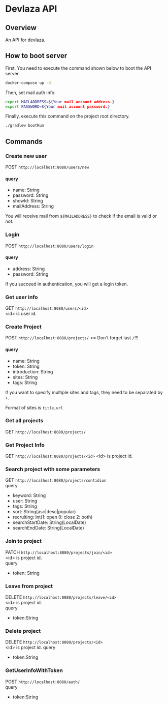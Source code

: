 # Devlaza API

## Overview
An API for devlaza.

## How to boot server
First, You need to execute the command shown below to boot the API server.
```bash
docker-compose up -d
```

Then, set mail auth info.
```bash
export MAILADDRESS=${Your mail account address.}
export PASSWORD=${Your mail account password.}
```

Finally, execute this command on the project root directory.

```bash
./gradlew bootRun
```

## Commands
### Create new user

POST `http://localhost:8080/users/new`  
#### query
- name: String
- password: String
- showId: String
- mailAddress: String

You will receive mail from `${MAILADDRESS}` to check if the email is valid or not.

### Login
POST `http://localhost:8080/users/login`  
#### query
- address: String
- password: String

If you succeed in authentication, you will get a login token.

### Get user info
GET `http://localhost:8080/users/<id>`  
\<id> is user id.

### Create Project
POST `http://localhost:8080/projects/` <= Don't forget last `/`!!!
#### query
- name: String
- token: String
- introduction: String
- sites: String
- tags: String

If you want to specify multiple sites and tags, they need to be separated by `+`.

Format of sites is `title,url`

### Get all projects
GET `http://localhost:8080/projects/`

### Get Project Info
GET `http://localhost:8080/projects/<id>`
\<id> is project id.

### Search project with some parameters
GET `http://localhost:8080/projects/contidion`  
query
- keyword: String
- user: String
- tags: String
- sort: String(asc|desc|popular)
- recruiting: Int(1: open 0: close 2: both)
- searchStartDate: String(LocalDate)
- searchEndDate: String(LocalDate)

### Join to project
PATCH `http://localhost:8080/projects/join/<id>`  
\<id> is project id.  
query
- token: String

### Leave from project
DELETE `http://localhost:8080/projects/leave/<id>`  
\<id> is project id.  
query
- token:String

### Delete project
DELETE `http://localhost:8080/projects/<id>`  
\<id> is project id.
query
- token:String

### GetUserInfoWithToken
POST `http://localhost:8080/auth/`  
query
- token:String